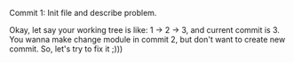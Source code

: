 Commit 1: Init file and describe problem.

Okay, let say your working tree is like: 1 -> 2 -> 3, and current commit is 3. You wanna make change module in commit 2, but don't want to create new commit.
So, let's try to fix it ;)))